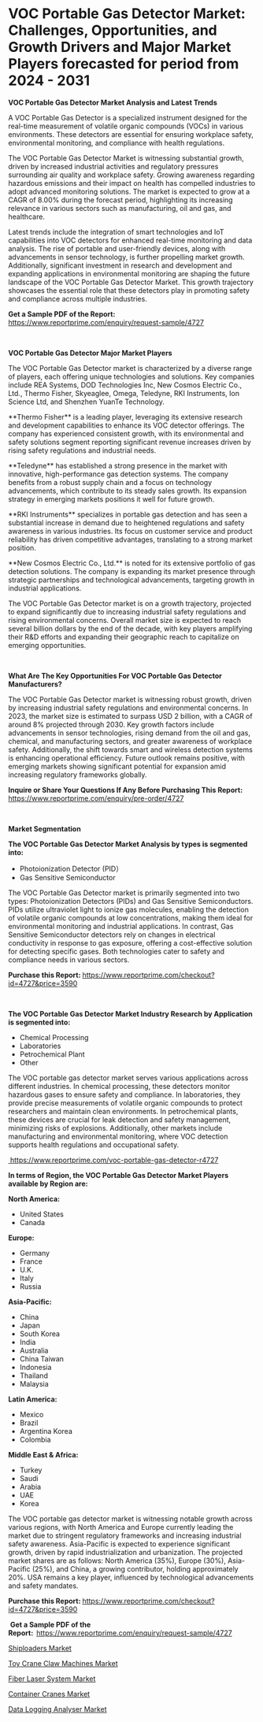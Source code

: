 <p><h1>VOC Portable Gas Detector Market: Challenges, Opportunities, and Growth Drivers and Major Market Players forecasted for period from 2024 - 2031</h1></p><p><strong>VOC Portable Gas Detector Market Analysis and Latest Trends</strong></p>
<p><p>A VOC Portable Gas Detector is a specialized instrument designed for the real-time measurement of volatile organic compounds (VOCs) in various environments. These detectors are essential for ensuring workplace safety, environmental monitoring, and compliance with health regulations. </p><p>The VOC Portable Gas Detector Market is witnessing substantial growth, driven by increased industrial activities and regulatory pressures surrounding air quality and workplace safety. Growing awareness regarding hazardous emissions and their impact on health has compelled industries to adopt advanced monitoring solutions. The market is expected to grow at a CAGR of 8.00% during the forecast period, highlighting its increasing relevance in various sectors such as manufacturing, oil and gas, and healthcare.</p><p>Latest trends include the integration of smart technologies and IoT capabilities into VOC detectors for enhanced real-time monitoring and data analysis. The rise of portable and user-friendly devices, along with advancements in sensor technology, is further propelling market growth. Additionally, significant investment in research and development and expanding applications in environmental monitoring are shaping the future landscape of the VOC Portable Gas Detector Market. This growth trajectory showcases the essential role that these detectors play in promoting safety and compliance across multiple industries.</p></p>
<p><strong>Get a Sample PDF of the Report:&nbsp;</strong> <a href="https://www.reportprime.com/enquiry/request-sample/4727">https://www.reportprime.com/enquiry/request-sample/4727</a></p>
<p>&nbsp;</p>
<p><strong>VOC Portable Gas Detector Major Market Players</strong></p>
<p><p>The VOC Portable Gas Detector market is characterized by a diverse range of players, each offering unique technologies and solutions. Key companies include REA Systems, DOD Technologies Inc, New Cosmos Electric Co., Ltd., Thermo Fisher, Skyeaglee, Omega, Teledyne, RKI Instruments, Ion Science Ltd, and Shenzhen YuanTe Technology. </p><p>**Thermo Fisher** is a leading player, leveraging its extensive research and development capabilities to enhance its VOC detector offerings. The company has experienced consistent growth, with its environmental and safety solutions segment reporting significant revenue increases driven by rising safety regulations and industrial needs. </p><p>**Teledyne** has established a strong presence in the market with innovative, high-performance gas detection systems. The company benefits from a robust supply chain and a focus on technology advancements, which contribute to its steady sales growth. Its expansion strategy in emerging markets positions it well for future growth.</p><p>**RKI Instruments** specializes in portable gas detection and has seen a substantial increase in demand due to heightened regulations and safety awareness in various industries. Its focus on customer service and product reliability has driven competitive advantages, translating to a strong market position.</p><p>**New Cosmos Electric Co., Ltd.** is noted for its extensive portfolio of gas detection solutions. The company is expanding its market presence through strategic partnerships and technological advancements, targeting growth in industrial applications.</p><p>The VOC Portable Gas Detector market is on a growth trajectory, projected to expand significantly due to increasing industrial safety regulations and rising environmental concerns. Overall market size is expected to reach several billion dollars by the end of the decade, with key players amplifying their R&D efforts and expanding their geographic reach to capitalize on emerging opportunities.</p></p>
<p>&nbsp;</p>
<p><strong>What Are The Key Opportunities For VOC Portable Gas Detector Manufacturers?</strong></p>
<p><p>The VOC Portable Gas Detector market is witnessing robust growth, driven by increasing industrial safety regulations and environmental concerns. In 2023, the market size is estimated to surpass USD 2 billion, with a CAGR of around 8% projected through 2030. Key growth factors include advancements in sensor technologies, rising demand from the oil and gas, chemical, and manufacturing sectors, and greater awareness of workplace safety. Additionally, the shift towards smart and wireless detection systems is enhancing operational efficiency. Future outlook remains positive, with emerging markets showing significant potential for expansion amid increasing regulatory frameworks globally.</p></p>
<p><strong>Inquire or Share Your Questions If Any Before Purchasing This Report:</strong> <a href="https://www.reportprime.com/enquiry/pre-order/4727">https://www.reportprime.com/enquiry/pre-order/4727</a></p>
<p>&nbsp;</p>
<p><strong>Market Segmentation</strong></p>
<p><strong>The VOC Portable Gas Detector Market Analysis by types is segmented into:</strong></p>
<p><ul><li>Photoionization Detector (PID）</li><li>Gas Sensitive Semiconductor</li></ul></p>
<p><p>The VOC Portable Gas Detector market is primarily segmented into two types: Photoionization Detectors (PIDs) and Gas Sensitive Semiconductors. PIDs utilize ultraviolet light to ionize gas molecules, enabling the detection of volatile organic compounds at low concentrations, making them ideal for environmental monitoring and industrial applications. In contrast, Gas Sensitive Semiconductor detectors rely on changes in electrical conductivity in response to gas exposure, offering a cost-effective solution for detecting specific gases. Both technologies cater to safety and compliance needs in various sectors.</p></p>
<p><strong>Purchase this Report:&nbsp;</strong><a href="https://www.reportprime.com/checkout?id=4727&price=3590">https://www.reportprime.com/checkout?id=4727&price=3590</a></p>
<p>&nbsp;</p>
<p><strong>The VOC Portable Gas Detector Market Industry Research by Application is segmented into:</strong></p>
<p><ul><li>Chemical Processing</li><li>Laboratories</li><li>Petrochemical Plant</li><li>Other</li></ul></p>
<p><p>The VOC portable gas detector market serves various applications across different industries. In chemical processing, these detectors monitor hazardous gases to ensure safety and compliance. In laboratories, they provide precise measurements of volatile organic compounds to protect researchers and maintain clean environments. In petrochemical plants, these devices are crucial for leak detection and safety management, minimizing risks of explosions. Additionally, other markets include manufacturing and environmental monitoring, where VOC detection supports health regulations and occupational safety.</p></p>
<p><a href="https://www.reportprime.com/voc-portable-gas-detector-r4727">&nbsp;https://www.reportprime.com/voc-portable-gas-detector-r4727</a></p>
<p><strong>In terms of Region, the VOC Portable Gas Detector Market Players available by Region are:</strong></p>
<p>
    <p> <strong> North America: </strong>
        <ul>
            <li>United States</li>
            <li>Canada</li>
        </ul>
        </p> 
    <p> <strong> Europe: </strong>
        <ul>
            <li>Germany</li>
            <li>France</li>
            <li>U.K.</li>
            <li>Italy</li>
            <li>Russia</li>
        </ul>
        </p> 
    <p> <strong> Asia-Pacific: </strong>
        <ul>
            <li>China</li>
            <li>Japan</li>
            <li>South Korea</li>
            <li>India</li>
            <li>Australia</li>
            <li>China Taiwan</li>
            <li>Indonesia</li>
            <li>Thailand</li>
            <li>Malaysia</li>
        </ul>
        </p> 
    <p> <strong> Latin America: </strong>
        <ul>
            <li>Mexico</li>
            <li>Brazil</li>
            <li>Argentina Korea</li>
            <li>Colombia</li>
        </ul>
        </p> 
    <p> <strong> Middle East & Africa: </strong>
        <ul>
            <li>Turkey</li>
            <li>Saudi</li>
            <li>Arabia</li>
            <li>UAE</li>
            <li>Korea</li>
        </ul>
    </p>
    </p>
<p><p>The VOC portable gas detector market is witnessing notable growth across various regions, with North America and Europe currently leading the market due to stringent regulatory frameworks and increasing industrial safety awareness. Asia-Pacific is expected to experience significant growth, driven by rapid industrialization and urbanization. The projected market shares are as follows: North America (35%), Europe (30%), Asia-Pacific (25%), and China, a growing contributor, holding approximately 20%. USA remains a key player, influenced by technological advancements and safety mandates.</p></p>
<p><strong>Purchase this Report: </strong><a href="https://www.reportprime.com/checkout?id=4727&price=3590">https://www.reportprime.com/checkout?id=4727&price=3590</a></p>
<p>&nbsp;<strong>Get a Sample PDF of the Report:&nbsp;&nbsp;</strong><a href="https://www.reportprime.com/enquiry/request-sample/4727">https://www.reportprime.com/enquiry/request-sample/4727</a></p>
<p><strong></strong></p>
<p><p><a href="https://www.linkedin.com/pulse/shiploaders-market-size-type-mobilestationary-product-h5emc?trackingId=pW0Xcq6aR6eVE8BHrviY1A%3D%3D">Shiploaders Market</a></p><p><a href="https://issuu.com/reportprime-2/docs/toy-crane-claw-machines-market-size_481a7efcc4df5a">Toy Crane Claw Machines Market</a></p><p><a href="https://github.com/JakirUddin511/Market-Research-Report-List-1/blob/main/fiber-laser-system-market.md">Fiber Laser System Market</a></p><p><a href="https://www.linkedin.com/pulse/container-cranes-market-emerging-trends-future-prospects-pp68c?trackingId=xPK8rwN7TJKjESlKjJYIRw%3D%3D">Container Cranes Market</a></p><p><a href="https://github.com/ChiragRP21/Market-Research-Report-List-6/blob/main/data-logging-analyser-market.md">Data Logging Analyser Market</a></p></p>